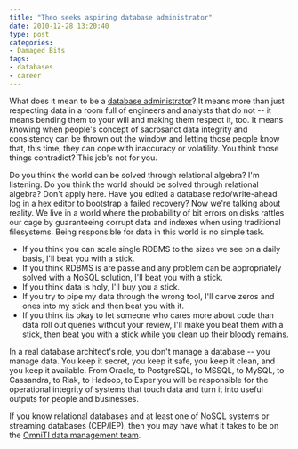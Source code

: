 ```yaml
---
title: "Theo seeks aspiring database administrator"
date: 2010-12-28 13:20:40
type: post
categories:
- Damaged Bits
tags:
- databases
- career
---
```


<p>What does it mean to be a <a href="http://omniti.com/is/hiring/database-administrator">database administrator</a>?  It means more than just respecting data in a room full of engineers and analysts that do not -- it means bending them to your will and making them respect it, too.  It means knowing when people's concept of sacrosanct data integrity and consistency can be thrown out the window and letting those people know that, this time, they can cope with inaccuracy or volatility.  You think those things contradict? This job's not for you.</p>  <p>Do you think the world can be solved through relational algebra? I'm listening.  Do you think the world should be solved through relational algebra? Don't apply here. Have you edited a database redo/write-ahead log in a hex editor to bootstrap a failed recovery?  Now we're talking about reality.  We live in a world where the probability of bit errors on disks rattles our cage by guaranteeing corrupt data and indexes when using traditional filesystems. Being responsible for data in this world is no simple task.</p>  <ul> <li>If you think you can scale single RDBMS to the sizes we see on a daily basis, I'll beat you with a stick.</li> <li>If you think RDBMS is are passe and any problem can be appropriately solved with a NoSQL solution, I'll beat you with a stick.</li> <li>If you think data is holy, I'll buy you a stick.</li> <li>If you try to pipe my data through the wrong tool, I'll carve zeros and ones into my stick and then beat you with it.</li> <li>If you think its okay to let someone who cares more about code than data roll out queries without your review, I'll make you beat them with a stick, then beat you with a stick while you clean up their bloody remains.</li> </ul>  <p>In a real database architect's role, you don't manage a database -- you manage data.  You keep it secret, you keep it safe, you keep it clean, and you keep it available.  From Oracle, to PostgreSQL, to MSSQL, to MySQL, to Cassandra, to Riak, to Hadoop, to Esper you will be responsible for the operational integrity of systems that touch data and turn it into useful outputs for people and businesses.</p>  <p>If you know relational databases and at least one of NoSQL systems or streaming databases (CEP/IEP), then you may have what it takes to be on the <a href="http://omniti.com/is/hiring/database-administrator">OmniTI data management team</a>.</p>

